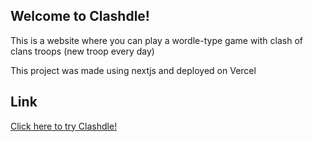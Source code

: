 ## Welcome to Clashdle!

This is a website where you can play a wordle-type game with clash of clans troops (new troop every day)

This project was made using nextjs and deployed on Vercel

## Link

[Click here to try Clashdle!](https://clashdle-app.vercel.app/)
